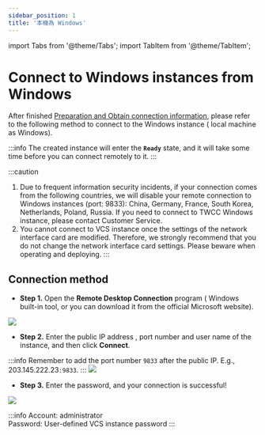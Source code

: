 ```yaml
---
sidebar_position: 1
title: '本機為 Windows'
---
```


import Tabs from '@theme/Tabs';
import TabItem from '@theme/TabItem';

# Connect to Windows instances from Windows

After finished [Preparation and Obtain connection information](https://man.twcc.ai/@twccdocs/vcs-guide-connect-prerequisite-en), please refer to the following method to connect to the Windows instance ( local machine as Windows).

:::info
The created instance will enter the **`Ready`** state, and it will take some time before you can connect remotely to it.
:::

:::caution
1. Due to frequent information security incidents, if your connection comes from the following countries, we will disable your remote connection to Windows instances (port: 9833): China, Germany, France, South Korea, Netherlands, Poland, Russia. If you need to connect to TWCC Windows instance, please contact Customer Service.
2. You cannot connect to VCS instance once the settings of the network interface card are modified. Therefore, we strongly recommend that you do not change the network interface card settings. Please beware when operating and deploying.
:::

## Connection method


- **Step 1.** Open the **Remote Desktop Connection** program ( Windows built-in tool, or you can download it from the official Microsoft website).

![](https://cos.twcc.ai/SYS-MANUAL/uploads/upload_684a5e256e0fa4a4941d16eec10433e6.png)


- **Step 2.** Enter the public IP address , port number and user name of the instance, and then click **Connect**.
    
:::info
Remember to add the port number `9833` after the public IP. E.g., 203.145.222.23`:9833`.
:::
![](https://cos.twcc.ai/SYS-MANUAL/uploads/upload_b1373c3c43427837667e57a967250fc0.png)

- **Step 3.** Enter the password, and your connection is successful!

![](https://cos.twcc.ai/SYS-MANUAL/uploads/upload_85a08f020c91828bcd92f5d2800af23a.png)

:::info
Account: administrator<br/>
Password: User-defined VCS instance password
:::